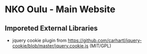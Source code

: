 NKO Oulu - Main Website
=======================

Imporeted External Libraries
----------------------------

* jquery cookie plugin from https://github.com/carhartl/jquery-cookie/blob/master/jquery.cookie.js (MIT/GPL)
